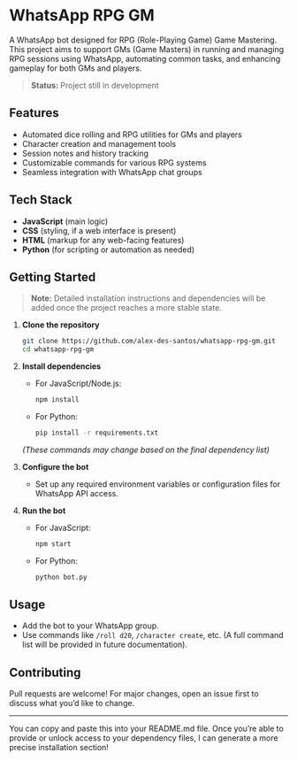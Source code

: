 # WhatsApp RPG GM

A WhatsApp bot designed for RPG (Role-Playing Game) Game Mastering. This project aims to support GMs (Game Masters) in running and managing RPG sessions using WhatsApp, automating common tasks, and enhancing gameplay for both GMs and players.

> **Status:** Project still in development

## Features

- Automated dice rolling and RPG utilities for GMs and players
- Character creation and management tools
- Session notes and history tracking
- Customizable commands for various RPG systems
- Seamless integration with WhatsApp chat groups

## Tech Stack

- **JavaScript** (main logic)
- **CSS** (styling, if a web interface is present)
- **HTML** (markup for any web-facing features)
- **Python** (for scripting or automation as needed)

## Getting Started

> **Note:** Detailed installation instructions and dependencies will be added once the project reaches a more stable state.

1. **Clone the repository**
   ```bash
   git clone https://github.com/alex-des-santos/whatsapp-rpg-gm.git
   cd whatsapp-rpg-gm
   ```

2. **Install dependencies**
   - For JavaScript/Node.js:  
     ```bash
     npm install
     ```
   - For Python:  
     ```bash
     pip install -r requirements.txt
     ```
   *(These commands may change based on the final dependency list)*

3. **Configure the bot**
   - Set up any required environment variables or configuration files for WhatsApp API access.

4. **Run the bot**
   - For JavaScript:  
     ```bash
     npm start
     ```
   - For Python:  
     ```bash
     python bot.py
     ```

## Usage

- Add the bot to your WhatsApp group.
- Use commands like `/roll d20`, `/character create`, etc. (A full command list will be provided in future documentation).

## Contributing

Pull requests are welcome! For major changes, open an issue first to discuss what you’d like to change.

---

You can copy and paste this into your README.md file. Once you’re able to provide or unlock access to your dependency files, I can generate a more precise installation section!
